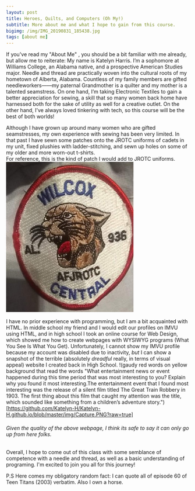 ```yaml
---
layout: post
title: Heroes, Quilts, and Computers (Oh My!)
subtitle: More about me and what I hope to gain from this course. 
bigimg: /img/IMG_20190831_185438.jpg
tags: [about me]
---
```

  If you've read my "About Me" , you should be a bit familiar with me already, but allow me to reiterate: My name is Katelyn Harris. I’m a sophomore at Williams College, an Alabama native, and a prospective American Studies major. Needle and thread are practically woven into the cultural roots of my hometown of Alberta, Alabama. Countless of my family members are gifted needleworkers——my paternal Grandmother is a quilter and my mother is a talented seamstress. On one hand, I’m taking Electronic Textiles to gain a better appreciation for sewing, a skill that so many women back home have harnessed both for the sake of utility as well for a creative outlet. On the other hand, I’ve always loved tinkering with tech, so this course will be the best of both worlds!
  
   Although I have grown up around many women who are gifted seamstresses, my own experience with sewing has been very limited. In that past I have sewn some patches onto the JROTC uniforms of cadets in my unit, fixed plushies with ladder-stitching, and sewn up holes on some of my older and more worn-out t-shirts.   
  For reference, this is the kind of patch I would add to JROTC uniforms. 
  ![a white patch with the words Wilcox Central on it.The patch is circular with a red outline, and inside has a roaring jaguar](https://github.com/Katelyn-H/Katelyn-H.github.io/blob/master/img/preview.jpg?raw=true)
  
  I have no prior experience with programming, but I am a bit acquainted with HTML. In middle school my friend and I would edit our profiles on IMVU using HTML, and in high school I took an online course for Web Design, which showed me how to create webpages with WYSIWYG programs (What You See Is What You Get). Unfortunately, I cannot show my IMVU profile because my account was disabled due to inactivity, *but* I can show a snapshot of the terrible (absolutely *dreadful* really, in terms of visual appeal) website I created back in High School. 
!(gaudy red words on yellow background that read the words "What entertainment news or event happened during this time period that was most interesting to you? Explain why you found it most interesting.The entertainment event that I found most interesting was the release of a silent film titled The Great Train Robbery in 1903. The first thing about this film that caught my attention was the title, which sounded like something from a children’s adventure story.")[https://github.com/Katelyn-H/Katelyn-H.github.io/blob/master/img/Capture.PNG?raw=true]  
###### Given the quality of the above webpage, I think its safe to say it can only go up from here folks.  

Overall, I hope to come out of this class with some semblance of competence with a needle and thread, as well as a basic understanding of programing. I'm excited to join you all for this journey!

P.S 
Here comes my obligatory random fact: I can quote all of episode 60 of Teen Titans (2003) verbatim. Also I own a horse. 
